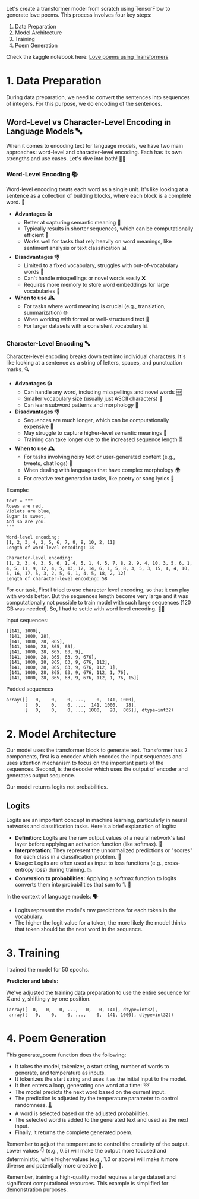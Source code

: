 Let's create a transformer model from scratch using TensorFlow to generate love poems. This process involves four key steps:

1. Data Preparation
2. Model Architecture
3. Training
4. Poem Generation

Check the kaggle notebook here: [Love poems using Transformers](https://www.kaggle.com/code/dsmeena/love-poems-using-transformers/notebook)

# 1. Data Preparation

During data preparation, we need to convert the sentences into sequences of integers. For this purpose, we do encoding of the sentences.

## Word-Level vs Character-Level Encoding in Language Models 🔤

When it comes to encoding text for language models, we have two main approaches: word-level and character-level encoding. Each has its own strengths and use cases. Let's dive into both! 🏊‍♂️

### Word-Level Encoding 📚

Word-level encoding treats each word as a single unit. It's like looking at a sentence as a collection of building blocks, where each block is a complete word. 🧱

- **Advantages 👍**
    - Better at capturing semantic meaning 🧠
    - Typically results in shorter sequences, which can be computationally efficient 🚀
    - Works well for tasks that rely heavily on word meanings, like sentiment analysis or text classification 📊
- **Disadvantages 👎**
    - Limited to a fixed vocabulary, struggles with out-of-vocabulary words 📖
    - Can't handle misspellings or novel words easily ❌
    - Requires more memory to store word embeddings for large vocabularies 💾
- **When to use 🕰️**
    - For tasks where word meaning is crucial (e.g., translation, summarization) 🌐
    - When working with formal or well-structured text 📝
    - For larger datasets with a consistent vocabulary 📊

### Character-Level Encoding 🔤

Character-level encoding breaks down text into individual characters. It's like looking at a sentence as a string of letters, spaces, and punctuation marks. 🔍

- **Advantages 👍**
    - Can handle any word, including misspellings and novel words 🆕
    - Smaller vocabulary size (usually just ASCII characters) 🔡
    - Can learn subword patterns and morphology 🧬
- **Disadvantages 👎**
    - Sequences are much longer, which can be computationally expensive 🐢
    - May struggle to capture higher-level semantic meanings 🤔
    - Training can take longer due to the increased sequence length ⏳
- **When to use 🕰️**
    - For tasks involving noisy text or user-generated content (e.g., tweets, chat logs) 💬
    - When dealing with languages that have complex morphology 🌍
    - For creative text generation tasks, like poetry or song lyrics 🎵

Example:
```
text = """
Roses are red,
Violets are blue,
Sugar is sweet,
And so are you.
"""

Word-level encoding:
[1, 2, 3, 4, 2, 5, 6, 7, 8, 9, 10, 2, 11]
Length of word-level encoding: 13

Character-level encoding:
[1, 2, 3, 4, 3, 5, 6, 1, 4, 5, 1, 4, 5, 7, 8, 2, 9, 4, 10, 3, 5, 6, 1, 4, 5, 11, 9, 12, 4, 5, 13, 12, 14, 6, 1, 5, 8, 3, 5, 3, 15, 4, 4, 10, 5, 16, 17, 5, 3, 2, 5, 6, 1, 4, 5, 18, 2, 12]
Length of character-level encoding: 58
```

For our task, First I tried to use character level encoding, so that it can play with words better. But the sequences length become very large and it was computationally not possible to train model with such large sequences [120 GB was needed]. So, I had to settle with word level encoding. 🚀✨



input sequences:
```
[[141, 1000],
 [141, 1000, 28],
 [141, 1000, 28, 865],
 [141, 1000, 28, 865, 63],
 [141, 1000, 28, 865, 63, 9],
 [141, 1000, 28, 865, 63, 9, 676],
 [141, 1000, 28, 865, 63, 9, 676, 112],
 [141, 1000, 28, 865, 63, 9, 676, 112, 1],
 [141, 1000, 28, 865, 63, 9, 676, 112, 1, 76],
 [141, 1000, 28, 865, 63, 9, 676, 112, 1, 76, 15]]
```
Padded sequences
```
array([[   0,    0,    0, ...,    0,  141, 1000],
       [   0,    0,    0, ...,  141, 1000,   28],
       [   0,    0,    0, ..., 1000,   28,  865]], dtype=int32)
```


# 2. Model Architecture

Our model uses the transformer block to generate text. Transformer has 2 components, first is a encoder which encodes the input sequences and uses attention mechanism to focus on the important parts of the sequences. Second, is the decoder which uses the output of encoder and generates output sequence.

Our model returns logits not probabilities.

## Logits
Logits are an important concept in machine learning, particularly in neural networks and classification tasks. Here's a brief explanation of logits:

- **Definition:** Logits are the raw output values of a neural network's last layer before applying an activation function (like softmax). 🐯
- **Interpretation:** They represent the unnormalized predictions or "scores" for each class in a classification problem. 💯
- **Usage:** Logits are often used as input to loss functions (e.g., cross-entropy loss) during training. 📉
- **Conversion to probabilities:** Applying a softmax function to logits converts them into probabilities that sum to 1. 🟰

In the context of language models: 🗣️

- Logits represent the model's raw predictions for each token in the vocabulary.
- The higher the logit value for a token, the more likely the model thinks that token should be the next word in the sequence.


# 3. Training

I trained the model for 50 epochs.

**Predictor and labels:**

We've adjusted the training data preparation to use the entire sequence for X and y, shifting y by one position.

```
(array([  0,   0,   0, ...,   0,   0, 141], dtype=int32),
 array([   0,    0,    0, ...,    0,  141, 1000], dtype=int32))
```

# 4. Poem Generation

This generate_poem function does the following:

- It takes the model, tokenizer, a start string, number of words to generate, and temperature as inputs.
- It tokenizes the start string and uses it as the initial input to the model.
- It then enters a loop, generating one word at a time: ➿
- The model predicts the next word based on the current input.
- The prediction is adjusted by the temperature parameter to control randomness. 🌡️
- A word is selected based on the adjusted probabilities.
- The selected word is added to the generated text and used as the next input.
- Finally, it returns the complete generated poem.

Remember to adjust the temperature to control the creativity of the output. Lower values 👇 (e.g., 0.5) will make the output more focused and deterministic, while higher values (e.g., 1.0 or above) will make it more diverse and potentially more creative 🔅.

Remember, training a high-quality model requires a large dataset and significant computational resources. This example is simplified for demonstration purposes.